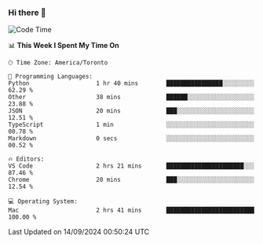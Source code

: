 ### Hi there 👋


<!--START_SECTION:waka-->
![Code Time](http://img.shields.io/badge/Code%20Time-1%2C916%20hrs%204%20mins-blue)

📊 **This Week I Spent My Time On** 

```text
🕑︎ Time Zone: America/Toronto

💬 Programming Languages: 
Python                   1 hr 40 mins        ████████████████░░░░░░░░░   62.29 % 
Other                    38 mins             ██████░░░░░░░░░░░░░░░░░░░   23.88 % 
JSON                     20 mins             ███░░░░░░░░░░░░░░░░░░░░░░   12.51 % 
TypeScript               1 min               ░░░░░░░░░░░░░░░░░░░░░░░░░   00.78 % 
Markdown                 0 secs              ░░░░░░░░░░░░░░░░░░░░░░░░░   00.52 % 

🔥 Editors: 
VS Code                  2 hrs 21 mins       ██████████████████████░░░   87.46 % 
Chrome                   20 mins             ███░░░░░░░░░░░░░░░░░░░░░░   12.54 % 

💻 Operating System: 
Mac                      2 hrs 41 mins       █████████████████████████   100.00 % 
```


 Last Updated on 14/09/2024 00:50:24 UTC
<!--END_SECTION:waka-->

<!--
**SillyPasty/SillyPasty** is a ✨ _special_ ✨ repository because its `README.md` (this file) appears on your GitHub profile.

Here are some ideas to get you started:

- 🔭 I’m currently working on ...
- 🌱 I’m currently learning ...
- 👯 I’m looking to collaborate on ...
- 🤔 I’m looking for help with ...
- 💬 Ask me about ...
- 📫 How to reach me: ...
- 😄 Pronouns: ...
- ⚡ Fun fact: ...
-->


